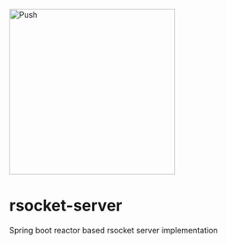 [<img alt="Push" src="https://push-to.cfapps.io/ui/assets/images/Push-to-Pivotal-Dark.svg" width="300">](https://push-to.cfapps.io/?repo=https://github.com/srinivasa-vasu/rsocket-server.git)

# rsocket-server
Spring boot reactor based rsocket server implementation

